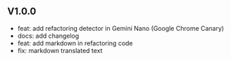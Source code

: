## V1.0.0

- feat: add refactoring detector in Gemini Nano (Google Chrome Canary)
- docs: add changelog 
- feat: add markdown in refactoring code
- fix: markdown translated text